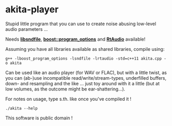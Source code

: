 # akita-player
Stupid little program that you can use to create noise abusing low-level audio parameters ...

Needs [**libsndfile**](https://github.com/erikd/libsndfile), [**boost::program_options**](http://www.boost.org/doc/libs/1_59_0/doc/html/program_options/tutorial.html) and [**RtAudio**](https://github.com/thestk/rtaudio) available!

Assuming you have all libraries available as shared libraries, compile using:

 ```g++ -lboost_program_options -lsndfile -lrtaudio -std=c++11 akita.cpp -o akita ```

Can be used like an audio player (for WAV or FLAC), but with a little twist, as you can (ab-)use incompatible read/write/stream-types, underfilled buffers, down- and resampling and the like ... just toy around with it a little (but at low volumes, as the outcome might be ear-shattering...).

For notes on usage, type s.th. like once you've compiled it !

```./akita --help```

This software is public domain !
